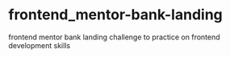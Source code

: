 # frontend_mentor-bank-landing

frontend mentor bank landing challenge to practice on frontend development skills
